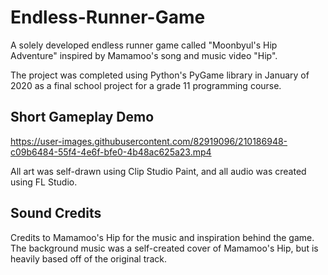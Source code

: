 # Endless-Runner-Game
A solely developed endless runner game called "Moonbyul's Hip Adventure" inspired by Mamamoo's song and music video "Hip".

The project was completed using Python's PyGame library in January of 2020 as a final school project for a grade 11 programming course.

## Short Gameplay Demo
https://user-images.githubusercontent.com/82919096/210186948-c09b6484-55f4-4e6f-bfe0-4b48ac625a23.mp4

All art was self-drawn using Clip Studio Paint, and all audio was created using FL Studio.

## Sound Credits
Credits to Mamamoo's Hip for the music and inspiration behind the game. 
The background music was a self-created cover of Mamamoo's Hip, but is heavily based off of the original track.
